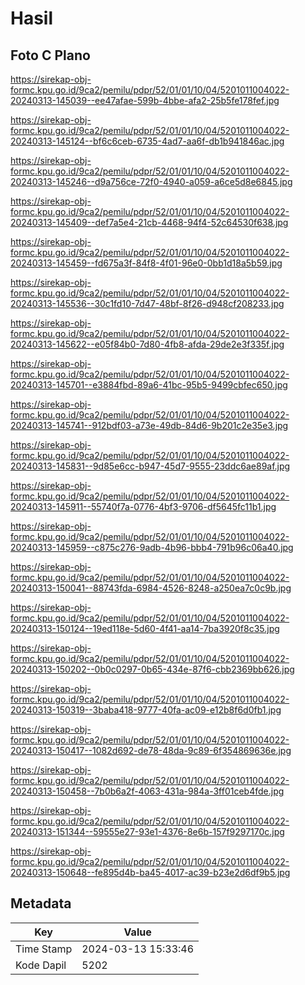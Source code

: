 # Hasil

## Foto C Plano

https://sirekap-obj-formc.kpu.go.id/9ca2/pemilu/pdpr/52/01/01/10/04/5201011004022-20240313-145039--ee47afae-599b-4bbe-afa2-25b5fe178fef.jpg

https://sirekap-obj-formc.kpu.go.id/9ca2/pemilu/pdpr/52/01/01/10/04/5201011004022-20240313-145124--bf6c6ceb-6735-4ad7-aa6f-db1b941846ac.jpg

https://sirekap-obj-formc.kpu.go.id/9ca2/pemilu/pdpr/52/01/01/10/04/5201011004022-20240313-145246--d9a756ce-72f0-4940-a059-a6ce5d8e6845.jpg

https://sirekap-obj-formc.kpu.go.id/9ca2/pemilu/pdpr/52/01/01/10/04/5201011004022-20240313-145409--def7a5e4-21cb-4468-94f4-52c64530f638.jpg

https://sirekap-obj-formc.kpu.go.id/9ca2/pemilu/pdpr/52/01/01/10/04/5201011004022-20240313-145459--fd675a3f-84f8-4f01-96e0-0bb1d18a5b59.jpg

https://sirekap-obj-formc.kpu.go.id/9ca2/pemilu/pdpr/52/01/01/10/04/5201011004022-20240313-145536--30c1fd10-7d47-48bf-8f26-d948cf208233.jpg

https://sirekap-obj-formc.kpu.go.id/9ca2/pemilu/pdpr/52/01/01/10/04/5201011004022-20240313-145622--e05f84b0-7d80-4fb8-afda-29de2e3f335f.jpg

https://sirekap-obj-formc.kpu.go.id/9ca2/pemilu/pdpr/52/01/01/10/04/5201011004022-20240313-145701--e3884fbd-89a6-41bc-95b5-9499cbfec650.jpg

https://sirekap-obj-formc.kpu.go.id/9ca2/pemilu/pdpr/52/01/01/10/04/5201011004022-20240313-145741--912bdf03-a73e-49db-84d6-9b201c2e35e3.jpg

https://sirekap-obj-formc.kpu.go.id/9ca2/pemilu/pdpr/52/01/01/10/04/5201011004022-20240313-145831--9d85e6cc-b947-45d7-9555-23ddc6ae89af.jpg

https://sirekap-obj-formc.kpu.go.id/9ca2/pemilu/pdpr/52/01/01/10/04/5201011004022-20240313-145911--55740f7a-0776-4bf3-9706-df5645fc11b1.jpg

https://sirekap-obj-formc.kpu.go.id/9ca2/pemilu/pdpr/52/01/01/10/04/5201011004022-20240313-145959--c875c276-9adb-4b96-bbb4-791b96c06a40.jpg

https://sirekap-obj-formc.kpu.go.id/9ca2/pemilu/pdpr/52/01/01/10/04/5201011004022-20240313-150041--88743fda-6984-4526-8248-a250ea7c0c9b.jpg

https://sirekap-obj-formc.kpu.go.id/9ca2/pemilu/pdpr/52/01/01/10/04/5201011004022-20240313-150124--19ed118e-5d60-4f41-aa14-7ba3920f8c35.jpg

https://sirekap-obj-formc.kpu.go.id/9ca2/pemilu/pdpr/52/01/01/10/04/5201011004022-20240313-150202--0b0c0297-0b65-434e-87f6-cbb2369bb626.jpg

https://sirekap-obj-formc.kpu.go.id/9ca2/pemilu/pdpr/52/01/01/10/04/5201011004022-20240313-150319--3baba418-9777-40fa-ac09-e12b8f6d0fb1.jpg

https://sirekap-obj-formc.kpu.go.id/9ca2/pemilu/pdpr/52/01/01/10/04/5201011004022-20240313-150417--1082d692-de78-48da-9c89-6f354869636e.jpg

https://sirekap-obj-formc.kpu.go.id/9ca2/pemilu/pdpr/52/01/01/10/04/5201011004022-20240313-150458--7b0b6a2f-4063-431a-984a-3ff01ceb4fde.jpg

https://sirekap-obj-formc.kpu.go.id/9ca2/pemilu/pdpr/52/01/01/10/04/5201011004022-20240313-151344--59555e27-93e1-4376-8e6b-157f9297170c.jpg

https://sirekap-obj-formc.kpu.go.id/9ca2/pemilu/pdpr/52/01/01/10/04/5201011004022-20240313-150648--fe895d4b-ba45-4017-ac39-b23e2d6df9b5.jpg


## Metadata

| Key        | Value               |
| ---------- | ------------------- |
| Time Stamp | 2024-03-13 15:33:46 |
| Kode Dapil | 5202                |



